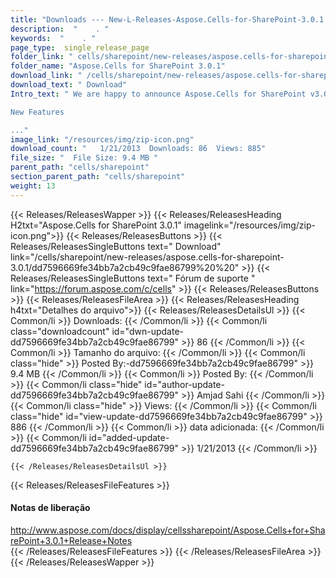 ```yaml
---
title: "Downloads --- New-L-Releases-Aspose.Cells-for-SharePoint-3.0.1." 
description:  "    . " 
keywords:  "    . " 
page_type:  single_release_page
folder_link: " cells/sharepoint/new-releases/aspose.cells-for-sharepoint-3.0.1/"
folder_name: "Aspose.Cells for SharePoint 3.0.1"
download_link: " /cells/sharepoint/new-releases/aspose.cells-for-sharepoint-3.0.1/dd7596669fe34bb7a2cb49c9fae86799"
download_text: " Download"
Intro_text: " We are happy to announce Aspose.Cells for SharePoint v3.0.1! 

New Features

..."
image_link: "/resources/img/zip-icon.png"
download_count: "   1/21/2013  Downloads: 86  Views: 885"
file_size: "  File Size: 9.4 MB "
parent_path: "cells/sharepoint"
section_parent_path: "cells/sharepoint"
weight: 13
---
```


{{< Releases/ReleasesWapper >}}
  {{< Releases/ReleasesHeading H2txt="Aspose.Cells for SharePoint 3.0.1" imagelink="/resources/img/zip-icon.png">}}
  {{< Releases/ReleasesButtons >}}
    {{< Releases/ReleasesSingleButtons text=" Download" link="/cells/sharepoint/new-releases/aspose.cells-for-sharepoint-3.0.1/dd7596669fe34bb7a2cb49c9fae86799%20%20" >}}
    {{< Releases/ReleasesSingleButtons text=" Fórum de suporte " link="https://forum.aspose.com/c/cells" >}}
  {{< Releases/ReleasesButtons >}}
  {{< Releases/ReleasesFileArea >}}
    {{< Releases/ReleasesHeading h4txt="Detalhes do arquivo">}}
    {{< Releases/ReleasesDetailsUl >}}
            {{< Common/li  >}} Downloads: {{< /Common/li >}} 
      {{< Common/li class="downloadcount" id="dwn-update-dd7596669fe34bb7a2cb49c9fae86799" >}} 86 {{< /Common/li >}} 
      {{< Common/li  >}} Tamanho do arquivo: {{< /Common/li >}} 
      {{< Common/li  class="hide" >}} Posted By:-dd7596669fe34bb7a2cb49c9fae86799" >}} 9.4 MB {{< /Common/li >}} 
      {{< Common/li  >}} Posted By: {{< /Common/li >}} 
      {{< Common/li class="hide" id="author-update-dd7596669fe34bb7a2cb49c9fae86799" >}} Amjad Sahi {{< /Common/li >}} 
      {{< Common/li class="hide"  >}} Views: {{< /Common/li >}} 
      {{< Common/li class="hide" id="view-update-dd7596669fe34bb7a2cb49c9fae86799" >}} 886 {{< /Common/li >}} 
      {{< Common/li  >}} data adicionada: {{< /Common/li >}} 
      {{< Common/li id="added-update-dd7596669fe34bb7a2cb49c9fae86799" >}} 1/21/2013 {{< /Common/li >}} 

    {{< /Releases/ReleasesDetailsUl >}}

  {{< Releases/ReleasesFileFeatures >}}
      <h4>Notas de liberação</h4><div><a href="http://www.aspose.com/docs/display/cellssharepoint/Aspose.Cells+for+SharePoint+3.0.1+Release+Notes">http://www.aspose.com/docs/display/cellssharepoint/Aspose.Cells+for+SharePoint+3.0.1+Release+Notes</a></div>
  {{< /Releases/ReleasesFileFeatures >}}
 {{< /Releases/ReleasesFileArea >}}
{{< /Releases/ReleasesWapper >}}


